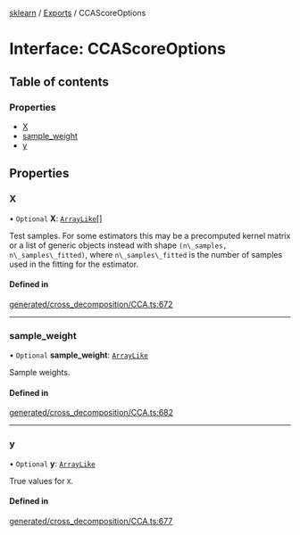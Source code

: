 [sklearn](../readme.md) / [Exports](../modules.md) / CCAScoreOptions

# Interface: CCAScoreOptions

## Table of contents

### Properties

- [X](CCAScoreOptions.md#x)
- [sample\_weight](CCAScoreOptions.md#sample_weight)
- [y](CCAScoreOptions.md#y)

## Properties

### X

• `Optional` **X**: [`ArrayLike`](../modules.md#arraylike)[]

Test samples. For some estimators this may be a precomputed kernel matrix or a list of generic objects instead with shape `(n\_samples, n\_samples\_fitted)`, where `n\_samples\_fitted` is the number of samples used in the fitting for the estimator.

#### Defined in

[generated/cross_decomposition/CCA.ts:672](https://github.com/transitive-bullshit/scikit-learn-ts/blob/367336a/packages/sklearn/src/generated/cross_decomposition/CCA.ts#L672)

___

### sample\_weight

• `Optional` **sample\_weight**: [`ArrayLike`](../modules.md#arraylike)

Sample weights.

#### Defined in

[generated/cross_decomposition/CCA.ts:682](https://github.com/transitive-bullshit/scikit-learn-ts/blob/367336a/packages/sklearn/src/generated/cross_decomposition/CCA.ts#L682)

___

### y

• `Optional` **y**: [`ArrayLike`](../modules.md#arraylike)

True values for `X`.

#### Defined in

[generated/cross_decomposition/CCA.ts:677](https://github.com/transitive-bullshit/scikit-learn-ts/blob/367336a/packages/sklearn/src/generated/cross_decomposition/CCA.ts#L677)
